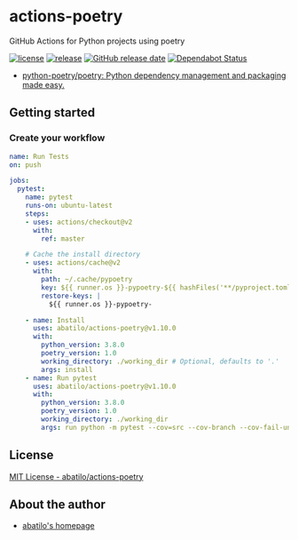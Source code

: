 # actions-poetry
GitHub Actions for Python projects using poetry

[![license](https://img.shields.io/github/license/abatilo/actions-poetry.svg)](https://github.com/abatilo/actions-poetry/blob/master/LICENSE)
[![release](https://img.shields.io/github/release/abatilo/actions-poetry.svg)](https://github.com/abatilo/actions-poetry/releases/latest)
[![GitHub release date](https://img.shields.io/github/release-date/abatilo/actions-poetry.svg)](https://github.com/abatilo/actions-poetry/releases)
[![Dependabot Status](https://api.dependabot.com/badges/status?host=github&repo=abatilo/actions-poetry)](https://dependabot.com)

- [python-poetry/poetry: Python dependency management and packaging made easy.](https://github.com/python-poetry/poetry)

## Getting started

### Create your workflow
```yaml
name: Run Tests
on: push

jobs:
  pytest:
    name: pytest
    runs-on: ubuntu-latest
    steps:
    - uses: actions/checkout@v2
      with:
        ref: master

    # Cache the install directory
    - uses: actions/cache@v2
      with:
        path: ~/.cache/pypoetry
        key: ${{ runner.os }}-pypoetry-${{ hashFiles('**/pyproject.toml') }}
        restore-keys: |
          ${{ runner.os }}-pypoetry-

    - name: Install
      uses: abatilo/actions-poetry@v1.10.0
      with:
        python_version: 3.8.0
        poetry_version: 1.0
        working_directory: ./working_dir # Optional, defaults to '.'
        args: install
    - name: Run pytest
      uses: abatilo/actions-poetry@v1.10.0
      with:
        python_version: 3.8.0
        poetry_version: 1.0
        working_directory: ./working_dir
        args: run python -m pytest --cov=src --cov-branch --cov-fail-under=100 tests/
```

## License

[MIT License - abatilo/actions-poetry]

[MIT License - abatilo/actions-poetry]: https://github.com/abatilo/actions-poetry/blob/master/LICENSE


## About the author

- [abatilo's homepage](https://www.aaronbatilo.dev/)
